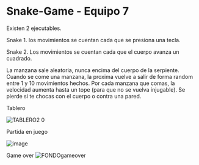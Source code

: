 # Snake-Game - Equipo 7 

Existen 2 ejecutables.

Snake 1. los movimientos se cuentan cada que se presiona una tecla.

Snake 2. Los movimientos se cuentan cada que el cuerpo avanza un cuadrado.

La manzana sale aleatoria, nunca encima del cuerpo de la serpiente.
Cuando se come una manzana, la proxima vuelve a salir de forma random entre 1 y 10 movimientos hechos.
Por cada manzana que comas, la velocidad aumenta hasta un tope (para que no se vuelva injugable).
Se pierde si te chocas con el cuerpo o contra una pared.

Tablero

![TABLERO2 0](https://github.com/Jcastanour/Snake-Game/assets/125745152/5dde6601-a1cf-42d9-8a85-14831db70105)

Partida en juego

![image](https://github.com/Jcastanour/Snake-Game/assets/125745152/34070846-d112-4328-8859-5e8cb5904e66)

Game over
![FONDOgameover](https://github.com/Jcastanour/Snake-Game/assets/125745152/65057eb8-fbce-483a-b380-bcb17555f5f8)


